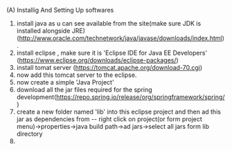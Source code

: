 (A) Installig And Setting Up softwares


1) install java as u can see available from the site(make sure JDK is installed alongside JRE)(http://www.oracle.com/technetwork/java/javase/downloads/index.html).
2) install eclipse , make sure it is 'Eclipse IDE for Java EE Developers' (https://www.eclipse.org/downloads/eclipse-packages/)
3) install tomat server (https://tomcat.apache.org/download-70.cgi)
4) now add this tomcat server to the eclipse.
5) now create a simple 'Java Project'
6) download all the jar files required for the spring development(https://repo.spring.io/release/org/springframework/spring/)
7) create a new folder named 'lib' into this eclipse project and then ad this jar as dependencies from 
		-- right click on project(or form project menu)->properties->java build path->ad jars->select all jars form lib directory
8) 